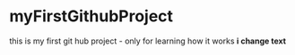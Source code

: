 # myFirstGithubProject
this is my first git hub project - only for learning how it works
****i change text****
